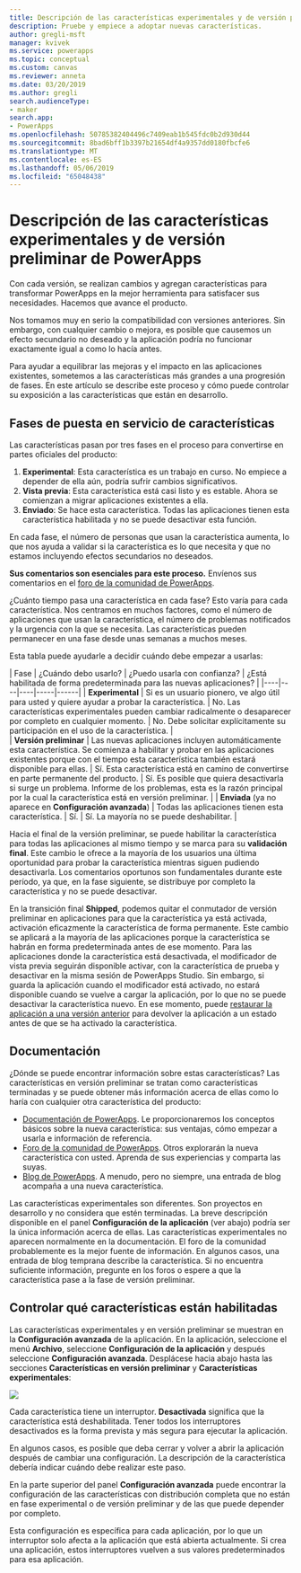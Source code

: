 ```yaml
---
title: Descripción de las características experimentales y de versión preliminar | Microsoft Docs
description: Pruebe y empiece a adoptar nuevas características.
author: gregli-msft
manager: kvivek
ms.service: powerapps
ms.topic: conceptual
ms.custom: canvas
ms.reviewer: anneta
ms.date: 03/20/2019
ms.author: gregli
search.audienceType:
- maker
search.app:
- PowerApps
ms.openlocfilehash: 50785382404496c7409eab1b545fdc0b2d930d44
ms.sourcegitcommit: 8bad6bff1b3397b21654df4a9357dd0180fbcfe6
ms.translationtype: MT
ms.contentlocale: es-ES
ms.lasthandoff: 05/06/2019
ms.locfileid: "65048438"
---
```

# <a name="understand-experimental-and-preview-features-in-powerapps"></a>Descripción de las características experimentales y de versión preliminar de PowerApps

Con cada versión, se realizan cambios y agregan características para transformar PowerApps en la mejor herramienta para satisfacer sus necesidades. Hacemos que avance el producto.  

Nos tomamos muy en serio la compatibilidad con versiones anteriores. Sin embargo, con cualquier cambio o mejora, es posible que causemos un efecto secundario no deseado y la aplicación podría no funcionar exactamente igual a como lo hacía antes.

Para ayudar a equilibrar las mejoras y el impacto en las aplicaciones existentes, sometemos a las características más grandes a una progresión de fases. En este artículo se describe este proceso y cómo puede controlar su exposición a las características que están en desarrollo.

## <a name="feature-roll-out-stages"></a>Fases de puesta en servicio de características

Las características pasan por tres fases en el proceso para convertirse en partes oficiales del producto:

1. **Experimental**:  Esta característica es un trabajo en curso. No empiece a depender de ella aún, podría sufrir cambios significativos.
1. **Vista previa**:  Esta característica está casi listo y es estable. Ahora se comienzan a migrar aplicaciones existentes a ella.
1. **Enviado**:  Se hace esta característica. Todas las aplicaciones tienen esta característica habilitada y no se puede desactivar esta función.

En cada fase, el número de personas que usan la característica aumenta, lo que nos ayuda a validar si la característica es lo que necesita y que no estamos incluyendo efectos secundarios no deseados.

**Sus comentarios son esenciales para este proceso.**  Envíenos sus comentarios en el [foro de la comunidad de PowerApps](https://powerusers.microsoft.com/t5/PowerApps-Community/ct-p/PowerApps1).

¿Cuánto tiempo pasa una característica en cada fase? Esto varía para cada característica. Nos centramos en muchos factores, como el número de aplicaciones que usan la característica, el número de problemas notificados y la urgencia con la que se necesita. Las características pueden permanecer en una fase desde unas semanas a muchos meses.

Esta tabla puede ayudarle a decidir cuándo debe empezar a usarlas: 

| Fase | ¿Cuándo debo usarlo? | ¿Puedo usarla con confianza? | ¿Está habilitada de forma predeterminada para las nuevas aplicaciones? | 
|----|----|----|-----|------|
| **Experimental** | Si es un usuario pionero, ve algo útil para usted y quiere ayudar a probar la característica. | No.  Las características experimentales pueden cambiar radicalmente o desaparecer por completo en cualquier momento. | No. Debe solicitar explícitamente su participación en el uso de la característica.  |  
| **Versión preliminar** | Las nuevas aplicaciones incluyen automáticamente esta característica.  Se comienza a habilitar y probar en las aplicaciones existentes porque con el tiempo esta característica también estará disponible para ellas. | Sí. Esta característica está en camino de convertirse en parte permanente del producto.  | Sí. Es posible que quiera desactivarla si surge un problema.  Informe de los problemas, esta es la razón principal por la cual la característica está en versión preliminar. | 
| **Enviada** (ya no aparece en **Configuración avanzada**) | Todas las aplicaciones tienen esta característica. | Sí. | Sí.  La mayoría no se puede deshabilitar.  |  

Hacia el final de la versión preliminar, se puede habilitar la característica para todas las aplicaciones al mismo tiempo y se marca para su **validación final**.  Este cambio le ofrece a la mayoría de los usuarios una última oportunidad para probar la característica mientras siguen pudiendo desactivarla. Los comentarios oportunos son fundamentales durante este período, ya que, en la fase siguiente, se distribuye por completo la característica y no se puede desactivar.

En la transición final **Shipped**, podemos quitar el conmutador de versión preliminar en aplicaciones para que la característica ya está activada, activación eficazmente la característica de forma permanente. Este cambio se aplicará a la mayoría de las aplicaciones porque la característica se habrán en forma predeterminada antes de ese momento. Para las aplicaciones donde la característica está desactivada, el modificador de vista previa seguirán disponible activar, con la característica de prueba y desactivar en la misma sesión de PowerApps Studio. Sin embargo, si guarda la aplicación cuando el modificador está activado, no estará disponible cuando se vuelve a cargar la aplicación, por lo que no se puede desactivar la característica nuevo. En ese momento, puede [restaurar la aplicación a una versión anterior](restore-an-app.md) para devolver la aplicación a un estado antes de que se ha activado la característica.

## <a name="documentation"></a>Documentación

¿Dónde se puede encontrar información sobre estas características?  Las características en versión preliminar se tratan como características terminadas y se puede obtener más información acerca de ellas como lo haría con cualquier otra característica del producto: 
- [Documentación de PowerApps](https://docs.microsoft.com/powerapps/maker/canvas-apps/getting-started). Le proporcionaremos los conceptos básicos sobre la nueva característica: sus ventajas, cómo empezar a usarla e información de referencia.
- [Foro de la comunidad de PowerApps](https://powerusers.microsoft.com/t5/PowerApps-Community/ct-p/PowerApps1).  Otros explorarán la nueva característica con usted. Aprenda de sus experiencias y comparta las suyas.
- [Blog de PowerApps](https://powerapps.microsoft.com/blog/).  A menudo, pero no siempre, una entrada de blog acompaña a una nueva característica.

Las características experimentales son diferentes.  Son proyectos en desarrollo y no considera que estén terminadas. La breve descripción disponible en el panel **Configuración de la aplicación** (ver abajo) podría ser la única información acerca de ellas. Las características experimentales no aparecen normalmente en la documentación. El foro de la comunidad probablemente es la mejor fuente de información.  En algunos casos, una entrada de blog temprana describe la característica.  Si no encuentra suficiente información, pregunte en los foros o espere a que la característica pase a la fase de versión preliminar.

## <a name="controlling-which-features-are-enabled"></a>Controlar qué características están habilitadas

Las características experimentales y en versión preliminar se muestran en la **Configuración avanzada** de la aplicación.  En la aplicación, seleccione el menú **Archivo**, seleccione **Configuración de la aplicación** y después seleccione **Configuración avanzada**. Desplácese hacia abajo hasta las secciones **Características en versión preliminar** y **Características experimentales**:

![](media/working-with-experimental/advanced-settings.png)

Cada característica tiene un interruptor.  **Desactivada** significa que la característica está deshabilitada.  Tener todos los interruptores desactivados es la forma prevista y más segura para ejecutar la aplicación.

En algunos casos, es posible que deba cerrar y volver a abrir la aplicación después de cambiar una configuración.  La descripción de la característica debería indicar cuándo debe realizar este paso.

En la parte superior del panel **Configuración avanzada** puede encontrar la configuración de las características con distribución completa que no están en fase experimental o de versión preliminar y de las que puede depender por completo. 

Esta configuración es específica para cada aplicación, por lo que un interruptor solo afecta a la aplicación que está abierta actualmente. Si crea una aplicación, estos interruptores vuelven a sus valores predeterminados para esa aplicación.
